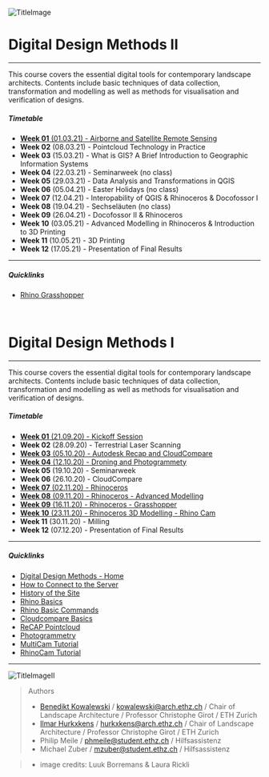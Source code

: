 
![TitleImage](/doc/00_Title_Luuk_Borremans_Section.jpg)

# Digital Design Methods II

---

This course covers the essential digital tools for contemporary landscape architects. Contents include basic techniques of data collection, transformation and modelling as well as methods for visualisation and verification of designs.


##### Timetable

- [**Week 01** (01.03.21) - Airborne and Satellite Remote Sensing](Timetable/Week_01.md)
- **Week 02** (08.03.21) - Pointcloud Technology in Practice
- **Week 03** (15.03.21) - What is GIS? A Brief Introduction to Geographic Information Systems
- **Week 04** (22.03.21) - Seminarweek (no class)
- **Week 05** (29.03.21) - Data Analysis and Transformations in QGIS 
- **Week 06** (05.04.21) - Easter Holidays (no class)
- **Week 07** (12.04.21) - Interopability of QGIS & Rhinoceros & Docofossor I
- **Week 08** (19.04.21) - Sechseläuten (no class)
- **Week 09** (26.04.21) - Docofossor II & Rhinoceros
- **Week 10** (03.05.21) - Advanced Modelling in Rhinoceros & Introduction to 3D Printing
- **Week 11** (10.05.21) - 3D Printing
- **Week 12** (17.05.21) - Presentation of Final Results

---

##### Quicklinks

- [Rhino Grasshopper](08_Grasshopper.md)

‎

# Digital Design Methods I

---

This course covers the essential digital tools for contemporary landscape architects. Contents include basic techniques of data collection, transformation and modelling as well as methods for visualisation and verification of designs.


##### Timetable

- [**Week 01** (21.09.20) - Kickoff Session](Timetable/Week_01.md)
- **Week 02** (28.09.20) - Terrestrial Laser Scanning
- [**Week 03** (05.10.20) - Autodesk Recap and CloudCompare](Timetable/Week_03.md)
- [**Week 04** (12.10.20) - Droning and Photogrammety](Timetable/Week_04.md)
- **Week 05** (19.10.20) - Seminarweek
- **Week 06** (26.10.20) - CloudCompare
- [**Week 07** (02.11.20) - Rhinoceros](Timetable/Week_07.md)
- [**Week 08** (09.11.20) - Rhinoceros - Advanced Modelling](Timetable/Week_08.md)
- [**Week 09** (16.11.20) - Rhinoceros - Grasshopper](Timetable/Week_09.md)
- [**Week 10** (23.11.20) - Rhinoceros 3D Modelling - Rhino Cam](Timetable/Week_10.md)
- **Week 11** (30.11.20) - Milling
- **Week 12** (07.12.20) - Presentation of Final Results

---

##### Quicklinks

- [Digital Design Methods - Home](https://girot-ethz.github.io/ddm/)
- [How to Connect to the Server](06_Serveracesstutorial.md)
- [History of the Site](00_History_of_the_Site.md)
- [Rhino Basics](01_Rhino_Tutorial.md)
- [Rhino Basic Commands](02_Rhino_Basic_Commands.md)
- [Cloudcompare Basics](03_Cloudcompare_Tutorial.md)
- [ReCAP Pointcloud](04_ReCAP_Tutorial.md)
- [Photogrammetry](05_Photogrammetry.md)
- [MultiCam Tutorial](TEST09_MultiCam_Tutorial.md)
- [RhinoCam Tutorial](TEST10_RhinoCam_Tutorial.md)

---

![TitleImageII](/doc/00_Title_Schanzengraben_Laura_Rickli.jpg)

> Authors
> * [Benedikt Kowalewski](https://dfab.ch/people/benedikt-kowalewski-2) / kowalewski@arch.ethz.ch / Chair of Landscape Architecture / Professor Christophe Girot / ETH Zurich
>* [Ilmar Hurkxkens](https://girot.arch.ethz.ch/?team=ilmar-hurkxkens) / hurkxkens@arch.ethz.ch / Chair of Landscape Architecture / Professor Christophe Girot / ETH Zurich
> * Philip Meile / phmeile@student.ethz.ch / Hilfsassistenz
> * Michael Zuber  / mzuber@student.ethz.ch / Hilfsassistenz

> * image credits: Luuk Borremans & Laura Rickli
